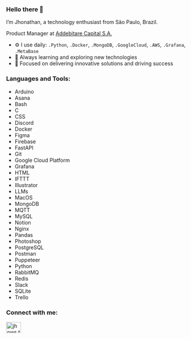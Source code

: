 ### Hello there 👋

I’m Jhonathan, a technology enthusiast from São Paulo, Brazil.

Product Manager at [Addebitare Capital S.A.](https://addebitare.com.br)

- ⚙️ I use daily: `.Python`, `.Docker`, `.MongoDB`, `.GoogleCloud`, `.AWS`, `.Grafana`, `.MetaBase`
- 🚀 Always learning and exploring new technologies
- 🎯 Focused on delivering innovative solutions and driving success


### Languages and Tools:
- Arduino
- Asana
- Bash
- C
- CSS
- Discord
- Docker
- Figma
- Firebase
- FastAPI
- Git
- Google Cloud Platform
- Grafana
- HTML
- IFTTT
- Illustrator
- LLMs
- MacOS
- MongoDB
- MQTT
- MySQL
- Notion
- Nginx
- Pandas
- Photoshop
- PostgreSQL
- Postman
- Puppeteer
- Python
- RabbitMQ
- Redis
- Slack
- SQLite
- Trello

### Connect with me:
<p align="left">
<a href="https://instagram.com/jhows.tech" target="blank"><img align="center" src="https://raw.githubusercontent.com/rahuldkjain/github-profile-readme-generator/master/src/images/icons/Social/instagram.svg" alt="jhows.tech" height="30" width="40" /></a>
</p>
